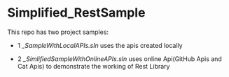 # Simplified_RestSample

This repo has two project samples:

- 1 *_SampleWithLocalAPIs.sln* uses the apis created locally 

- 2 *_SimlifiedSampleWithOnlineAPIs.sln* uses online Api(GitHub Apis and Cat Apis) to demonstrate the working of Rest Library
